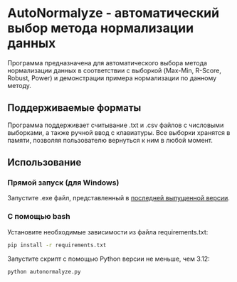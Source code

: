 # AutoNormalyze - автоматический выбор метода нормализации данных
Программа предназначена для автоматического выбора метода нормализации данных в соответствии с выборкой (Max-Min, R-Score, Robust, Power) и демонстрации примера нормализации по данному методу.

## Поддерживаемые форматы
Программа поддерживает считывание .txt и .csv файлов с числовыми выборками, а также ручной ввод с клавиатуры. Все выборки хранятся в памяти, позволяя пользователю вернуться к ним в любой момент.

## Использование
### Прямой запуск (для Windows)
Запустите .exe файл, представленный в [последней выпущенной версии](https://github.com/nevoskres/AutoNormalyze/releases/latest). 
### С помощью bash
Установите необходимые зависимости из файла requirements.txt:
```bash
pip install -r requirements.txt
```
Запустите скрипт с помощью Python версии не меньше, чем 3.12:
``` bash
python autonormalyze.py
```
